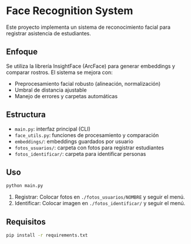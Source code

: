 # Face Recognition System

Este proyecto implementa un sistema de reconocimiento facial para registrar asistencia de estudiantes.

## Enfoque

Se utiliza la librería InsightFace (ArcFace) para generar embeddings y comparar rostros. El sistema se mejora con:

- Preprocesamiento facial robusto (alineación, normalización)
- Umbral de distancia ajustable
- Manejo de errores y carpetas automáticas

## Estructura

- `main.py`: interfaz principal (CLI)
- `face_utils.py`: funciones de procesamiento y comparación
- `embeddings/`: embeddings guardados por usuario
- `fotos_usuarios/`: carpeta con fotos para registrar estudiantes
- `fotos_identificar/`: carpeta para identificar personas

## Uso

```bash
python main.py
```

1. Registrar: Colocar fotos en `./fotos_usuarios/NOMBRE` y seguir el menú.
2. Identificar: Colocar imagen en `./fotos_identificar/` y seguir el menú.

## Requisitos

```bash
pip install -r requirements.txt
```

